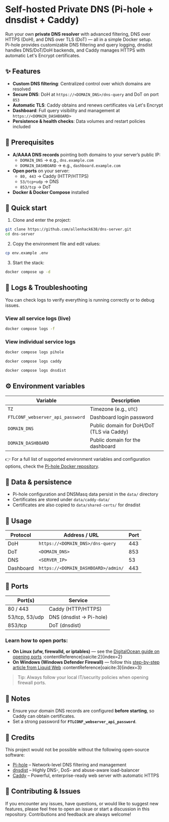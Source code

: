 # Self-hosted Private DNS (Pi-hole + dnsdist + Caddy)

Run your own **private DNS resolver** with advanced filtering, DNS over HTTPS (DoH), and DNS over TLS (DoT) — all in a simple Docker setup.  
Pi-hole provides customizable DNS filtering and query logging, dnsdist handles DNS/DoT/DoH backends, and Caddy manages HTTPS with automatic Let's Encrypt certificates.

## ✨ Features

- **Custom DNS filtering**: Centralized control over which domains are resolved
- **Secure DNS**: DoH at `https://<DOMAIN_DNS>/dns-query` and DoT on port `853`
- **Automatic TLS**: Caddy obtains and renews certificates via Let's Encrypt
- **Dashboard**: Full query visibility and management at `https://<DOMAIN_DASHBOARD>`
- **Persistence & health checks**: Data volumes and restart policies included

## 🔧 Prerequisites

- **A/AAAA DNS records** pointing both domains to your server’s public IP:
  - `DOMAIN_DNS` → e.g., `dns.example.com`
  - `DOMAIN_DASHBOARD` → e.g., `dashboard.example.com`
- **Open ports** on your server:
  - `80, 443` → Caddy (HTTP/HTTPS)
  - `53/tcp+udp` → DNS
  - `853/tcp` → DoT
- **Docker & Docker Compose** installed

## 🚀 Quick start

1. Clone and enter the project:

```bash
git clone https://github.com/allenhack638/dns-server.git
cd dns-server
```

2. Copy the environment file and edit values:

```bash
cp env.example .env
```

3. Start the stack:

```bash
docker compose up -d
```

## 📜 Logs & Troubleshooting

You can check logs to verify everything is running correctly or to debug issues.

### View all service logs (live)

```bash
docker compose logs -f
```

### View individual service logs

```bash
docker compose logs pihole
```

```bash
docker compose logs caddy
```

```bash
docker compose logs dnsdist
```

## ⚙️ Environment variables

| Variable                         | Description                               |
| -------------------------------- | ----------------------------------------- |
| `TZ`                             | Timezone (e.g., `UTC`)                    |
| `FTLCONF_webserver_api_password` | Dashboard login password                  |
| `DOMAIN_DNS`                     | Public domain for DoH/DoT (TLS via Caddy) |
| `DOMAIN_DASHBOARD`               | Public domain for the dashboard           |

👉 For a full list of supported environment variables and configuration options, check the [Pi-hole Docker repository](https://github.com/pi-hole/docker-pi-hole).

## 💾 Data & persistence

- Pi-hole configuration and DNSMasq data persist in the `data/` directory
- Certificates are stored under `data/caddy-data/`
- Certificates are also copied to `data/shared-certs/` for dnsdist

## 📡 Usage

| Protocol  | Address / URL                       | Port |
| --------- | ----------------------------------- | ---- |
| DoH       | `https://<DOMAIN_DNS>/dns-query`    | 443  |
| DoT       | `<DOMAIN_DNS>`                      | 853  |
| DNS       | `<SERVER_IP>`                       | 53   |
| Dashboard | `https://<DOMAIN_DASHBOARD>/admin/` | 443  |

## 📍 Ports

| Port(s)        | Service                 |
| -------------- | ----------------------- |
| 80 / 443       | Caddy (HTTP/HTTPS)      |
| 53/tcp, 53/udp | DNS (dnsdist → Pi-hole) |
| 853/tcp        | DoT (dnsdist)           |

### Learn how to open ports:

- **On Linux (ufw, firewalld, or iptables)** — see the [DigitalOcean guide on opening ports](https://www.digitalocean.com/community/tutorials/opening-a-port-on-linux) :contentReference[oaicite:2]{index=2}
- **On Windows (Windows Defender Firewall)** — follow this [step-by-step article from Liquid Web](https://www.liquidweb.com/blog/open-a-port-in-windows-firewall-easily-safely/) :contentReference[oaicite:3]{index=3}

> Tip: Always follow your local IT/security policies when opening firewall ports.

## 📝 Notes

- Ensure your domain DNS records are configured **before starting**, so Caddy can obtain certificates.
- Set a strong password for **`FTLCONF_webserver_api_password`**.

## 🙌 Credits

This project would not be possible without the following open-source software:

- [Pi-hole](https://pi-hole.net/) – Network-level DNS filtering and management
- [dnsdist](https://dnsdist.org/) – Highly DNS-, DoS- and abuse-aware load-balancer
- [Caddy](https://caddyserver.com/) – Powerful, enterprise-ready web server with automatic HTTPS

## 🤝 Contributing & Issues

If you encounter any issues, have questions, or would like to suggest new features, please feel free to open an issue or start a discussion in this repository. Contributions and feedback are always welcome!
